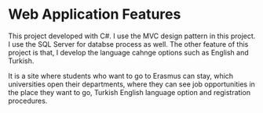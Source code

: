# Web Application Features

This project developed with C#. 
I use the MVC design pattern in this project. I use the SQL Server for databse process as well.
The other feature of this project is that, I develop the language cahnge options such as English and Turkish.

It is a site where students who want to go to Erasmus can stay, which universities open their departments, where they can see job opportunities in the place they want to go, Turkish English language option and registration procedures. 
